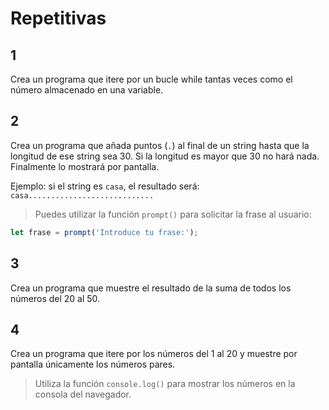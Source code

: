 # Repetitivas

## 1

Crea un programa que itere por un bucle while tantas veces como el número almacenado en una variable.

## 2

Crea un programa que añada puntos (`.`) al final de un string hasta que la longitud de ese string sea 30. Si la longitud
es mayor que 30 no hará nada. Finalmente lo mostrará por pantalla.

Ejemplo: si el string es `casa`, el resultado será: `casa............................`

> Puedes utilizar la función `prompt()` para solicitar la frase al usuario:

```javascript
let frase = prompt('Introduce tu frase:');
```

## 3

Crea un programa que muestre el resultado de la suma de todos los números del 20 al 50.

## 4

Crea un programa que itere por los números del 1 al 20 y muestre por pantalla únicamente los números pares.

> Utiliza la función `console.log()` para mostrar los números en la consola del navegador.

